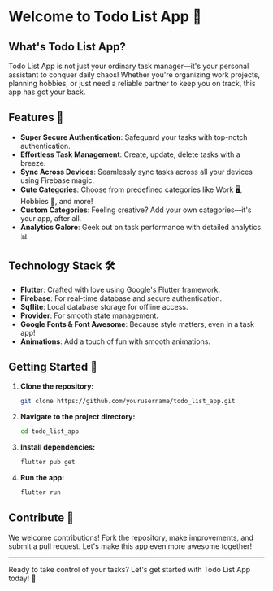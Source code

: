 # Welcome to Todo List App 📝

## What's Todo List App?

Todo List App is not just your ordinary task manager—it's your personal assistant to conquer daily chaos! Whether you're organizing work projects, planning hobbies, or just need a reliable partner to keep you on track, this app has got your back.

## Features 🚀

- **Super Secure Authentication**: Safeguard your tasks with top-notch authentication.
- **Effortless Task Management**: Create, update, delete tasks with a breeze.
- **Sync Across Devices**: Seamlessly sync tasks across all your devices using Firebase magic.
- **Cute Categories**: Choose from predefined categories like Work 🖥️, Hobbies 🎨, and more!
- **Custom Categories**: Feeling creative? Add your own categories—it's your app, after all.
- **Analytics Galore**: Geek out on task performance with detailed analytics. 📊

## Technology Stack 🛠️

- **Flutter**: Crafted with love using Google's Flutter framework.
- **Firebase**: For real-time database and secure authentication.
- **Sqflite**: Local database storage for offline access.
- **Provider**: For smooth state management.
- **Google Fonts & Font Awesome**: Because style matters, even in a task app!
- **Animations**: Add a touch of fun with smooth animations.


## Getting Started 🏁

1. **Clone the repository:**
    ```bash
    git clone https://github.com/yourusername/todo_list_app.git
    ```

2. **Navigate to the project directory:**
    ```bash
    cd todo_list_app
    ```

3. **Install dependencies:**
    ```bash
    flutter pub get
    ```

4. **Run the app:**
    ```bash
    flutter run
    ```

## Contribute 🤝

We welcome contributions! Fork the repository, make improvements, and submit a pull request. Let's make this app even more awesome together!

---

Ready to take control of your tasks? Let's get started with Todo List App today! 💪
